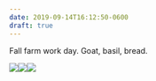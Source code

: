 ```yaml
---
date: 2019-09-14T16:12:50-0600
draft: true
---
```




Fall farm work day. Goat, basil, bread.

[![](/images/2019/a5cf298dc3.jpg)](http://ianwhitney.micro.blog/uploads/2019/a5cf298dc3.jpg)[![](uploads/2019/32cec75e63.jpg)](http://ianwhitney.micro.blog/uploads/2019/32cec75e63.jpg)[![](uploads/2019/daf9874fef.jpg)](http://ianwhitney.micro.blog/uploads/2019/daf9874fef.jpg)



